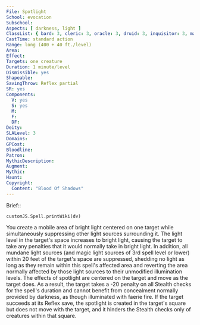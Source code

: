 ```yaml
---
File: Spotlight
School: evocation
Subschool: 
Aspects: [ darkness, light ]
ClassList: { bard: 3, cleric: 3, oracle: 3, druid: 3, inquisitor: 3, magus: 3, occultist: 3, paladin: 3, shaman: 3, sorcerer: 3, wizard: 3, witch: 3 }
CastTime: standard action
Range: long (400 + 40 ft./level)
Area: 
Effect: 
Targets: one creature
Duration: 1 minute/level
Dismissible: yes
Shapeable: 
SavingThrow: Reflex partial
SR: yes
Components:
  V: yes
  S: yes
  M: 
  F: 
  DF: 
Deity: 
SLALevel: 3
Domains: 
GPCost: 
Bloodline: 
Patron: 
MythicDescription: 
Augment: 
Mythic: 
Haunt: 
Copyright:
  Content: "Blood Of Shadows"
---
```

Brief:: 

```dataviewjs
customJS.Spell.printWiki(dv)
```

You create a mobile area of bright light centered on one target while simultaneously suppressing other light sources surrounding it. The light level in the target's space increases to bright light, causing the target to take any penalties that it would normally take in bright light. In addition, all mundane light sources (and magic light sources of 3rd spell level or lower) within 20 feet of the target's space are suppressed, shedding no light as long as they remain within this spell's affected area and reverting the area normally affected by those light sources to their unmodified illumination levels.  The effects of spotlight are centered on the target and move as the target does. As a result, the target takes a -20 penalty on all Stealth checks for the spell's duration and cannot benefit from concealment normally provided by darkness, as though illuminated with faerie fire.  If the target succeeds at its Reflex save, the spotlight is created in the target's square but does not move with the target, and it hinders the Stealth checks only of creatures within that square.
